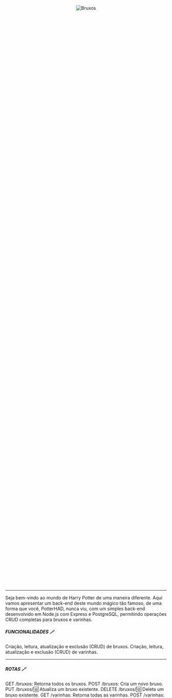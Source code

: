<div style="display: flex; justify-content: center; align-items: center; height: 90vh;">
    <img src="https://difundo.com/wp-content/uploads/2024/04/harry_potter.jpg" alt="Bruxos">
</div>

 ____________________________________________________________________________________________________

Seja bem-vindo ao mundo de Harry Potter de uma maneira diferente. Aqui vamos apresentar um back-end deste mundo mágico tão famoso, de uma forma que você, PotterHAD, nunca viu, com um simples back-end desenvolvido em Node.js com Express e PostgreSQL, permitindo operações CRUD completas para bruxos e varinhas.

##### FUNCIONALIDADES 🪄

Criação, leitura, atualização e exclusão (CRUD) de bruxos.
Criação, leitura, atualização e exclusão (CRUD) de varinhas.
 ____________________________________________________________________________________________________

##### ROTAS 🪄
GET /bruxos: Retorna todos os bruxos.
POST /bruxos: Cria um novo bruxo.
PUT /bruxos/:id: Atualiza um bruxo existente.
DELETE /bruxos/:id: Deleta um bruxo existente.
GET /varinhas: Retorna todas as varinhas.
POST /varinhas: Cria uma nova varinha.
PUT /varinhas/:id: Atualiza uma varinha existente.
DELETE /varinhas/:id: Deleta uma varinha existente.
 ____________________________________________________________________________________________________

##### CONTRIBUINDO.
Contribuições são bem-vindas! Sinta-se à vontade para abrir issues ou enviar pull requests para melhorar este projeto, dando dicas e recomendações de novos métodos.

